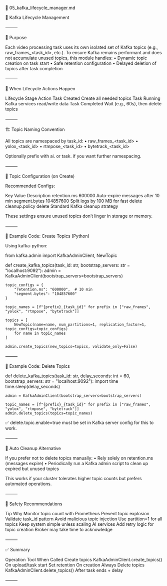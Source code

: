 📘 05_kafka_lifecycle_manager.md

🧠 Kafka Lifecycle Management

⸻

🧭 Purpose

Each video processing task uses its own isolated set of Kafka topics (e.g., raw_frames_<task_id>, etc.). To ensure Kafka
remains performant and does not accumulate unused topics, this module handles:
• Dynamic topic creation on task start
• Safe retention configuration
• Delayed deletion of topics after task completion

⸻

🔗 When Lifecycle Actions Happen

Lifecycle Stage Action
Task Created Create all needed topics
Task Running Kafka services read/write data
Task Completed Wait (e.g., 60s), then delete topics

⸻

🏗️ Topic Naming Convention

All topics are namespaced by task_id:
• raw_frames_<task_id>
• yolox_<task_id>
• rtmpose_<task_id>
• bytetrack_<task_id>

Optionally prefix with ai. or task. if you want further namespacing.

⸻

🧱 Topic Configuration (on Create)

Recommended Configs:

Key Value Description
retention.ms 600000 Auto-expire messages after 10 min
segment.bytes 104857600 Split logs by 100 MB for fast delete
cleanup.policy delete Standard Kafka cleanup strategy

These settings ensure unused topics don’t linger in storage or memory.

⸻

🧰 Example Code: Create Topics (Python)

Using kafka-python:

from kafka.admin import KafkaAdminClient, NewTopic

def create_kafka_topics(task_id: str, bootstrap_servers: str = "localhost:9092"):
admin = KafkaAdminClient(bootstrap_servers=bootstrap_servers)

    topic_configs = {
        "retention.ms": "600000",  # 10 min
        "segment.bytes": "104857600"
    }

    topic_names = [f"{prefix}_{task_id}" for prefix in ["raw_frames", "yolox", "rtmpose", "bytetrack"]]

    topics = [
        NewTopic(name=name, num_partitions=1, replication_factor=1, topic_configs=topic_configs)
        for name in topic_names
    ]

    admin.create_topics(new_topics=topics, validate_only=False)

⸻

🧹 Example Code: Delete Topics

def delete_kafka_topics(task_id: str, delay_seconds: int = 60, bootstrap_servers: str = "localhost:9092"):
import time
time.sleep(delay_seconds)

    admin = KafkaAdminClient(bootstrap_servers=bootstrap_servers)

    topic_names = [f"{prefix}_{task_id}" for prefix in ["raw_frames", "yolox", "rtmpose", "bytetrack"]]
    admin.delete_topics(topics=topic_names)

✅ delete.topic.enable=true must be set in Kafka server config for this to work.

⸻

🔄 Auto Cleanup Alternative

If you prefer not to delete topics manually:
• Rely solely on retention.ms (messages expire)
• Periodically run a Kafka admin script to clean up expired but unused topics

This works if your cluster tolerates higher topic counts but prefers automated operations.

⸻

🔐 Safety Recommendations

Tip Why
Monitor topic count with Prometheus Prevent topic explosion
Validate task_id pattern Avoid malicious topic injection
Use partition=1 for all topics Keep system simple unless scaling AI services
Add retry logic for topic creation Broker may take time to acknowledge

⸻

✅ Summary

Operation Tool When Called
Create topics KafkaAdminClient.create_topics()    On upload/task start
Set retention On creation Always
Delete topics KafkaAdminClient.delete_topics()    After task ends + delay

⸻
